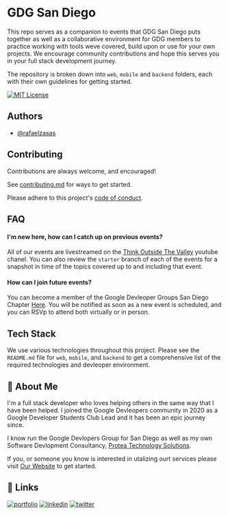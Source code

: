
# GDG San Diego

This repo serves as a companion to events that GDG San Diego puts together as well as a collaborative environment for GDG members to practice working with tools weve covered, build upon or use for your own projects. We encourage community contributions and hope this serves you in your full stack development journey.

The repository is broken down into `web`, `mobile` and `backend` folders, each with their own guidelines for getting started.





[![MIT License](https://img.shields.io/badge/License-MIT-green.svg)](https://github.com/ProteaTech/GDG-SD/blob/main/LICENSE)

## Authors

- [@rafaelzasas](https://www.github.com/rafaelzasas)


## Contributing

Contributions are always welcome, and encouraged!

See [contributing.md](contributing.md) for ways to get started.

Please adhere to this project's [code of conduct](CODE_OF_CONDUCT.md).


## FAQ

#### I'm new here, how can I catch up on previous events?

All of our events are livestreamed on the [Think Outside The Valley](https://www.youtube.com/c/thinkoutsidethevalley) youtube chanel. You can also review the `starter` branch of each of the events for a snapshot in time of the topics covered up to and including that event.

#### How can I join future events?

You can become a member of the Google Devleoper Groups San Diego Chapter [Here](https://gdg.community.dev/gdg-san-diego/). You will be notified as soon as a new event is scheduled, and you can RSVp to attend both virtually or in person.


## Tech Stack

We use various technologies throughout this project. Please see the `README.md` file for `web`, `mobile`, and `backend` to get a comprehensive list of the required technologies and devleoper environment.


## 🚀 About Me
I'm a full stack developer who loves helping others in the same way that I have been helped.
I joined the Google Devleopers community in 2020 as a Google Developer Students Club Lead and it has been an epic journey since.

I know run the Google Devlopers Group for San Diego as well as my own Software Devlopment Consultancy, [Protea Technology Solutions](https://proteatech.dev).

If you, or someone you know is interested in utalizing ourt services please visit [Our Website](https://proteatech.dev) to get started.
## 🔗 Links
[![portfolio](https://img.shields.io/badge/my_portfolio-000?style=for-the-badge&logo=ko-fi&logoColor=white)](https://rafaelzasas.com/)
[![linkedin](https://img.shields.io/badge/linkedin-0A66C2?style=for-the-badge&logo=linkedin&logoColor=white)](https://www.linkedin.com/in/rafael-zasas)
[![twitter](https://img.shields.io/badge/twitter-1DA1F2?style=for-the-badge&logo=twitter&logoColor=white)](https://twitter.com/rafaelzasas)

